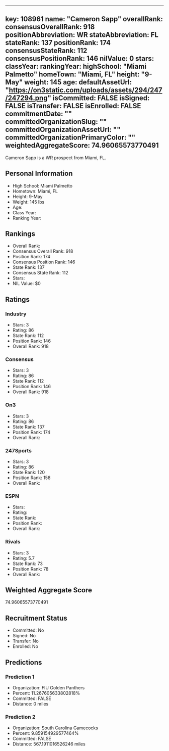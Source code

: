 ---
  key: 108961
  name: "Cameron Sapp"
  overallRank: 
  consensusOverallRank: 918
  positionAbbreviation: WR
  stateAbbreviation: FL
  stateRank: 137
  positionRank: 174
  consensusStateRank: 112
  consensusPositionRank: 146
  nilValue: 0
  stars: 
  classYear: 
  rankingYear: 
  highSchool: "Miami Palmetto"
  homeTown: "Miami, FL"
  height: "9-May"
  weight: 145
  age: 
  defaultAssetUrl: "https://on3static.com/uploads/assets/294/247/247294.png"
  isCommitted: FALSE
  isSigned: FALSE
  isTransfer: FALSE
  isEnrolled: FALSE
  commitmentDate: ""
  committedOrganizationSlug: ""
  committedOrganizationAssetUrl: ""
  committedOrganizationPrimaryColor: ""
  weightedAggregateScore: 74.96065573770491
  ---
  
  Cameron Sapp is a WR prospect from Miami, FL.
  
  ## Personal Information
  - High School: Miami Palmetto
  - Hometown: Miami, FL
  - Height: 9-May
  - Weight: 145 lbs
  - Age: 
  - Class Year: 
  - Ranking Year: 
  
  ## Rankings
  - Overall Rank: 
  - Consensus Overall Rank: 918
  - Position Rank: 174
  - Consensus Position Rank: 146
  - State Rank: 137
  - Consensus State Rank: 112
  - Stars: 
  - NIL Value: $0
  
  ## Ratings
  
  ### Industry
  - Stars: 3
  - Rating: 86
  - State Rank: 112
  - Position Rank: 146
  - Overall Rank: 918
  
  ### Consensus
  - Stars: 3
  - Rating: 86
  - State Rank: 112
  - Position Rank: 146
  - Overall Rank: 918
  
  ### On3
  - Stars: 3
  - Rating: 86
  - State Rank: 137
  - Position Rank: 174
  - Overall Rank: 
  
  ### 247Sports
  - Stars: 3
  - Rating: 86
  - State Rank: 120
  - Position Rank: 158
  - Overall Rank: 
  
  ### ESPN
  - Stars: 
  - Rating: 
  - State Rank: 
  - Position Rank: 
  - Overall Rank: 
  
  ### Rivals
  - Stars: 3
  - Rating: 5.7
  - State Rank: 73
  - Position Rank: 78
  - Overall Rank: 
  
  ## Weighted Aggregate Score
  74.96065573770491
  
  ## Recruitment Status
  - Committed: No
  - Signed: No
  - Transfer: No
  - Enrolled: No
  
  
  
  ## Predictions
  
  ### Prediction 1
  - Organization: FIU Golden Panthers
  - Percent: 11.267605633802818%
  - Committed: FALSE
  - Distance: 0 miles
  
  ### Prediction 2
  - Organization: South Carolina Gamecocks
  - Percent: 9.859154929577464%
  - Committed: FALSE
  - Distance: 567.1911016526246 miles
  